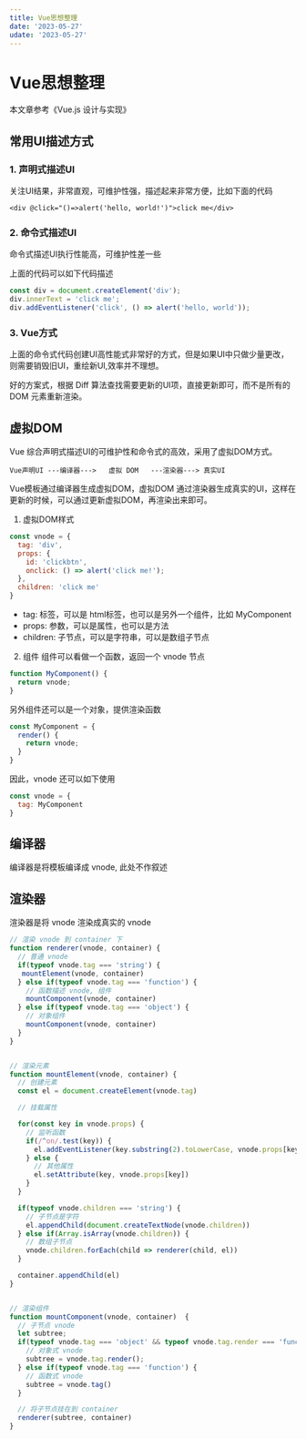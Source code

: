 ```yaml
---
title: Vue思想整理
date: '2023-05-27'
udate: '2023-05-27'
---
```

# Vue思想整理
本文章参考《Vue.js 设计与实现》

## 常用UI描述方式
### 1. 声明式描述UI 
关注UI结果，非常直观，可维护性强，描述起来非常方便，比如下面的代码
```vue
<div @click="()=>alert('hello, world!')">click me</div>
```

### 2. 命令式描述UI
命令式描述UI执行性能高，可维护性差一些

上面的代码可以如下代码描述
```js
const div = document.createElement('div');
div.innerText = 'click me';
div.addEventListener('click', () => alert('hello, world'));
```

### 3. Vue方式
上面的命令式代码创建UI高性能式非常好的方式，但是如果UI中只做少量更改，则需要销毁旧UI，重绘新UI,效率并不理想。

好的方案式，根据 Diff 算法查找需要更新的UI项，直接更新即可，而不是所有的 DOM 元素重新渲染。


## 虚拟DOM
Vue 综合声明式描述UI的可维护性和命令式的高效，采用了虚拟DOM方式。

```shell
Vue声明UI ---编译器--->   虚拟 DOM   ---渲染器---> 真实UI
```

Vue模板通过编译器生成虚拟DOM，虚拟DOM 通过渲染器生成真实的UI，这样在更新的时候，可以通过更新虚拟DOM，再渲染出来即可。

1. 虚拟DOM样式

```js
const vnode = {
  tag: 'div',
  props: {
    id: 'clickbtn',
    onclick: () => alert('click me!');
  },
  children: 'click me'
}

```
* tag: 标签，可以是 html标签，也可以是另外一个组件，比如 MyComponent
* props: 参数，可以是属性，也可以是方法
* children: 子节点，可以是字符串，可以是数组子节点


2. 组件
组件可以看做一个函数，返回一个 vnode 节点
```js
function MyComponent() {
  return vnode;
}
```

另外组件还可以是一个对象，提供渲染函数
```js
const MyComponent = {
  render() {
    return vnode;
  }
}
```

因此，vnode 还可以如下使用
```js
const vnode = {
  tag: MyComponent
}
```
## 编译器
编译器是将模板编译成 vnode, 此处不作叙述

## 渲染器
渲染器是将 vnode 渲染成真实的 vnode

```js
// 渲染 vnode 到 container 下
function renderer(vnode, container) {
  // 普通 vnode
  if(typeof vnode.tag === 'string') {
   mountElement(vnode, container)
  } else if(typeof vnode.tag === 'function') {
    // 函数描述 vnode, 组件
    mountComponent(vnode, container)
  } else if(typeof vnode.tag === 'object') {
    // 对象组件
    mountComponent(vnode, container)
  }
}


// 渲染元素
function mountElement(vnode, container) {
  // 创建元素
  const el = document.createElement(vnode.tag)

  // 挂载属性

  for(const key in vnode.props) {
    // 监听函数
    if(/^on/.test(key)) {
      el.addEventListener(key.substring(2).toLowerCase, vnode.props[key])
    } else {
      // 其他属性
      el.setAttribute(key, vnode.props[key])
    }
  }

  if(typeof vnode.children === 'string') {
    // 子节点是字符
    el.appendChild(document.createTextNode(vnode.children))
  } else if(Array.isArray(vnode.children)) {
    // 数组子节点
    vnode.children.forEach(child => renderer(child, el))
  }

  container.appendChild(el)
}


// 渲染组件
function mountComponent(vnode, container)  {
  // 子节点 vnode
  let subtree;
  if(typeof vnode.tag === 'object' && typeof vnode.tag.render === 'function') {
    // 对象式 vnode
    subtree = vnode.tag.render();
  } else if(typeof vnode.tag === 'function') {
    // 函数式 vnode
    subtree = vnode.tag()
  }

  // 将子节点挂在到 container
  renderer(subtree, container)
}

```
